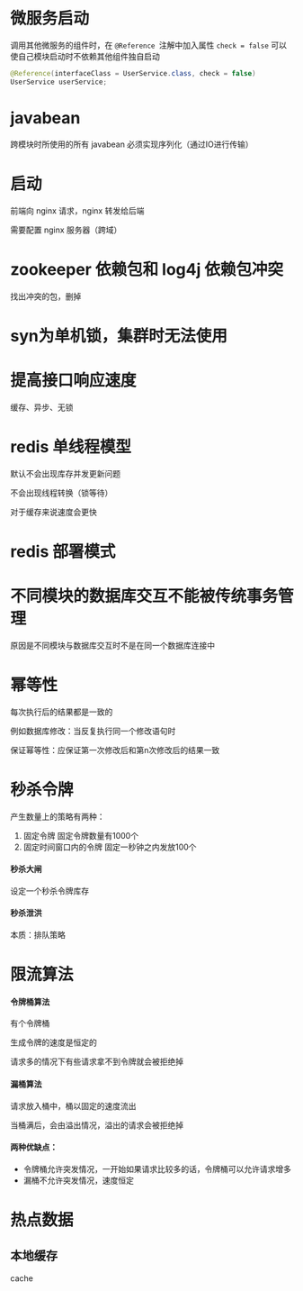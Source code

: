# 微服务启动

调用其他微服务的组件时，在 `@Reference `注解中加入属性 `check = false` 可以使自己模块启动时不依赖其他组件独自启动

```java
@Reference(interfaceClass = UserService.class, check = false)
UserService userService;
```

# javabean

跨模块时所使用的所有 javabean 必须实现序列化（通过IO进行传输）

# 启动

前端向 nginx 请求，nginx 转发给后端

需要配置 nginx 服务器（跨域）

# zookeeper 依赖包和 log4j 依赖包冲突

找出冲突的包，删掉

# syn为单机锁，集群时无法使用

# 提高接口响应速度

缓存、异步、无锁

# redis 单线程模型

默认不会出现库存并发更新问题

不会出现线程转换（锁等待）

对于缓存来说速度会更快

# redis 部署模式

# 不同模块的数据库交互不能被传统事务管理

原因是不同模块与数据库交互时不是在同一个数据库连接中

# 幂等性

每次执行后的结果都是一致的

例如数据库修改：当反复执行同一个修改语句时

保证幂等性：应保证第一次修改后和第n次修改后的结果一致

# 秒杀令牌

产生数量上的策略有两种：

1. 固定令牌  固定令牌数量有1000个
2. 固定时间窗口内的令牌  固定一秒钟之内发放100个

#### 秒杀大闸

设定一个秒杀令牌库存

#### 秒杀泄洪

本质：排队策略

# 限流算法

#### 令牌桶算法

有个令牌桶

生成令牌的速度是恒定的

请求多的情况下有些请求拿不到令牌就会被拒绝掉

#### 漏桶算法

请求放入桶中，桶以固定的速度流出

当桶满后，会由溢出情况，溢出的请求会被拒绝掉

#### 两种优缺点：

* 令牌桶允许突发情况，一开始如果请求比较多的话，令牌桶可以允许请求增多
* 漏桶不允许突发情况，速度恒定

# 热点数据

## 本地缓存

cache